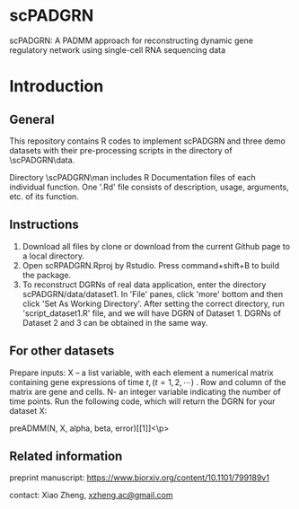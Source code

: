 # scPADGRN
scPADGRN: A PADMM approach for reconstructing dynamic gene regulatory network using single-cell RNA sequencing data

# Introduction

## General 

This repository contains R codes to implement scPADGRN and three demo datasets with their pre-processing scripts in the directory of \scPADGRN\data.

Directory \scPADGRN\man includes R Documentation files of each individual function. One '.Rd' file consists of description, usage, arguments, etc. of its function.

## Instructions

1.	Download all files by clone or download from the current Github page to a local directory.
2.	Open scRPADGRN.Rproj by Rstudio. Press command+shift+B to build the package.
3.	To reconstruct DGRNs of real data application, enter the directory scPADGRN/data/dataset1. In 'File' panes, click 'more' bottom and then click 'Set As Working Directory'. After setting the correct directory, run 'script_dataset1.R' file, and we will have DGRN of Dataset 1. DGRNs of Dataset 2 and 3 can be obtained in the same way.

## For other datasets

Prepare inputs:
X –  a list variable, with each element a numerical matrix containing gene expressions of time $t,(t=1,2,\cdots)$ . Row and column of the matrix are gene and cells.
N- an integer variable indicating the number of time points.
Run the following code, which will return the DGRN for your dataset X: 

<p>preADMM(N, X, alpha, beta, error)[[1]]<\p>


## Related information
preprint manuscript: https://www.biorxiv.org/content/10.1101/799189v1

contact: Xiao Zheng, xzheng.ac@gmail.com


